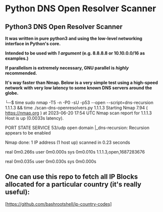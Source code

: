 # Python DNS Open Resolver Scanner

## Python3 DNS Open Resolver Scanner

**It was written in pure python3 and using the low-level networking interface in Python's core.**

**Intended to be used with _1 argument_ (e.g. 8.8.8.8 or 10.10.0.0/16 as examples.)**

**If parallelism is extremely necessary, GNU parallel is _highly_ recommended.**

**It's way faster than Nmap. Below is a very simple test using a high-speed network**
**with very low latency to some known DNS servers around the globe.**


└─$ time sudo nmap -T5 -n -P0 -sU -p53 --open --script=dns-recursion 1.1.1.3 && time ./scan-dns-openresolvers.py 1.1.1.3
Starting Nmap 7.94 ( https://nmap.org ) at 2023-06-20 17:54 UTC
Nmap scan report for 1.1.1.3
Host is up (0.0033s latency).

PORT   STATE SERVICE
53/udp open  domain
|_dns-recursion: Recursion appears to be enabled

Nmap done: 1 IP address (1 host up) scanned in 0.23 seconds

real    0m0.266s
user    0m0.000s
sys     0m0.010s
1.1.1.3,open,1687283676

real    0m0.035s
user    0m0.030s
sys     0m0.000s




## One can use this repo to fetch all IP Blocks allocated for a particular country (it's really useful):

[https://github.com/bashrootshell/ip-country-codes]
